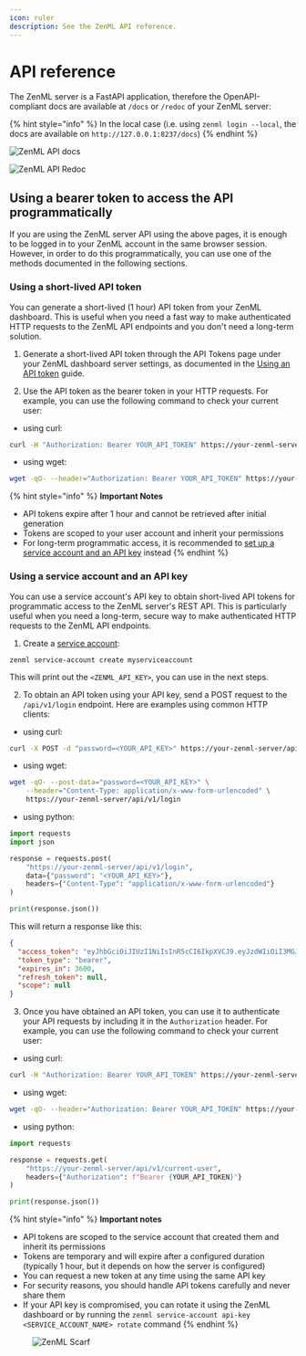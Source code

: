 ```yaml
---
icon: ruler
description: See the ZenML API reference.
---
```


# API reference

The ZenML server is a FastAPI application, therefore the OpenAPI-compliant docs are available at `/docs` or `/redoc`
of your ZenML server:

{% hint style="info" %}
In the local case (i.e. using `zenml login --local`, the docs are available on `http://127.0.0.1:8237/docs`)
{% endhint %}

![ZenML API docs](../.gitbook/assets/zenml_api_docs.png)

![ZenML API Redoc](../.gitbook/assets/zenml_api_redoc.png)

## Using a bearer token to access the API programmatically

If you are using the ZenML server API using the above pages, it is enough to be logged in to your ZenML account in the same browser session. However, in order to do this programmatically, you can use one of the methods documented in the following sections.

### Using a short-lived API token

You can generate a short-lived (1 hour) API token from your ZenML dashboard. This is useful when you need a fast way to make authenticated HTTP requests to the ZenML API endpoints and you don't need a long-term solution.

1. Generate a short-lived API token through the API Tokens page under your ZenML dashboard server settings, as documented in the [Using an API token](../how-to/manage-zenml-server/connecting-to-zenml/connect-with-an-api-token.md) guide.

2. Use the API token as the bearer token in your HTTP requests. For example, you can use the following command to check your current user:

  * using curl:

  ```bash
  curl -H "Authorization: Bearer YOUR_API_TOKEN" https://your-zenml-server/api/v1/current-user
  ```

  * using wget:

  ```bash
  wget -qO- --header="Authorization: Bearer YOUR_API_TOKEN" https://your-zenml-server/api/v1/current-user
  ```

{% hint style="info" %}
**Important Notes**

- API tokens expire after 1 hour and cannot be retrieved after initial generation
- Tokens are scoped to your user account and inherit your permissions
- For long-term programmatic access, it is recommended to [set up a service account and an API key](#using-a-service-account-and-an-api-key) instead
{% endhint %}


### Using a service account and an API key

You can use a service account's API key to obtain short-lived API tokens for programmatic access to the ZenML server's REST API. This is particularly useful when you need a long-term, secure way to make authenticated HTTP requests to the ZenML API endpoints.

1. Create a [service account](../how-to/manage-zenml-server/connecting-to-zenml/connect-with-a-service-account.md):

```shell
zenml service-account create myserviceaccount
```

This will print out the `<ZENML_API_KEY>`, you can use in the next steps.

2. To obtain an API token using your API key, send a POST request to the `/api/v1/login` endpoint. Here are examples using common HTTP clients:

  * using curl:

  ```bash
  curl -X POST -d "password=<YOUR_API_KEY>" https://your-zenml-server/api/v1/login
  ```

  * using wget:

  ```bash
  wget -qO- --post-data="password=<YOUR_API_KEY>" \
      --header="Content-Type: application/x-www-form-urlencoded" \
      https://your-zenml-server/api/v1/login
  ```

  * using python:

  ```python
  import requests
  import json

  response = requests.post(
      "https://your-zenml-server/api/v1/login",
      data={"password": "<YOUR_API_KEY>"},
      headers={"Content-Type": "application/x-www-form-urlencoded"}
  )

  print(response.json())
  ```

This will return a response like this:

```json
{
  "access_token": "eyJhbGciOiJIUzI1NiIsInR5cCI6IkpXVCJ9.eyJzdWIiOiI3MGJjZTg5NC1hN2VjLTRkOTYtYjE1Ny1kOTZkYWY5ZWM2M2IiLCJpc3MiOiJmMGQ5NjI1Ni04YmQyLTQxZDctOWVjZi0xMmYwM2JmYTVlMTYiLCJhdWQiOiJmMGQ5NjI1Ni04YmQyLTQxZDctOWVjZi0xMmYwM2JmYTVlMTYiLCJleHAiOjE3MTk0MDk0NjAsImFwaV9rZXlfaWQiOiIzNDkyM2U0NS0zMGFlLTRkMjctODZiZS0wZGRhNTdkMjA5MDcifQ.ByB1ngCPtBenGE6UugsWC6Blga3qPqkAiPJUSFDR-u4",
  "token_type": "bearer",
  "expires_in": 3600,
  "refresh_token": null,
  "scope": null
}
```

3. Once you have obtained an API token, you can use it to authenticate your API requests by including it in the `Authorization` header. For example, you can use the following command to check your current user:

  * using curl:

  ```bash
  curl -H "Authorization: Bearer YOUR_API_TOKEN" https://your-zenml-server/api/v1/current-user
  ```

  * using wget:

  ```bash
  wget -qO- --header="Authorization: Bearer YOUR_API_TOKEN" https://your-zenml-server/api/v1/current-user
  ```

  * using python:

  ```python
  import requests

  response = requests.get(
      "https://your-zenml-server/api/v1/current-user",
      headers={"Authorization": f"Bearer {YOUR_API_TOKEN}"}
  )

  print(response.json())
  ```

{% hint style="info" %}
**Important notes**

* API tokens are scoped to the service account that created them and inherit its permissions
* Tokens are temporary and will expire after a configured duration (typically 1 hour, but it depends on how the server is configured)
* You can request a new token at any time using the same API key
* For security reasons, you should handle API tokens carefully and never share them
* If your API key is compromised, you can rotate it using the ZenML dashboard or by running the `zenml service-account api-key <SERVICE_ACCOUNT_NAME> rotate` command
{% endhint %}


<figure><img src="https://static.scarf.sh/a.png?x-pxid=f0b4f458-0a54-4fcd-aa95-d5ee424815bc" alt="ZenML Scarf"><figcaption></figcaption></figure>
